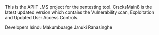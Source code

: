 This is the APIIT LMS project for the pentesting tool.
CracksMain8 is the latest updated version which contains the Vulnerability scan, Exploitation and Updated User Access Controls.

Developers
Isindu Makumbuarge
Januki Ranasinghe
